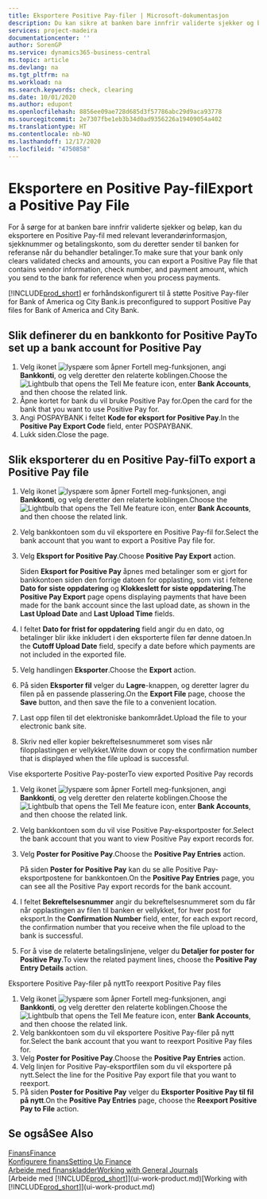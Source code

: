 ```yaml
---
title: Eksportere Positive Pay-filer | Microsoft-dokumentasjon
description: Du kan sikre at banken bare innfrir validerte sjekker og beløp, ved å eksportere en Positive Pay-fil som inneholder leverandør-og betalingsinformasjon.
services: project-madeira
documentationcenter: ''
author: SorenGP
ms.service: dynamics365-business-central
ms.topic: article
ms.devlang: na
ms.tgt_pltfrm: na
ms.workload: na
ms.search.keywords: check, clearing
ms.date: 10/01/2020
ms.author: edupont
ms.openlocfilehash: 8856ee09ae728d685d3f57786abc29d9aca93778
ms.sourcegitcommit: 2e7307fbe1eb3b34d0ad9356226a19409054a402
ms.translationtype: HT
ms.contentlocale: nb-NO
ms.lasthandoff: 12/17/2020
ms.locfileid: "4750858"
---
```

# <a name="export-a-positive-pay-file"></a><span data-ttu-id="8a75b-103">Eksportere en Positive Pay-fil</span><span class="sxs-lookup"><span data-stu-id="8a75b-103">Export a Positive Pay File</span></span>
<span data-ttu-id="8a75b-104">For å sørge for at banken bare innfrir validerte sjekker og beløp, kan du eksportere en Positive Pay-fil med relevant leverandørinformasjon, sjekknummer og betalingskonto, som du deretter sender til banken for referanse når du behandler betalinger.</span><span class="sxs-lookup"><span data-stu-id="8a75b-104">To make sure that your bank only clears validated checks and amounts, you can export a Positive Pay file that contains vendor information, check number, and payment amount, which you send to the bank for reference when you process payments.</span></span>

[!INCLUDE[prod_short](includes/prod_short.md)] <span data-ttu-id="8a75b-105">er forhåndskonfigurert til å støtte Positive Pay-filer for Bank of America og City Bank.</span><span class="sxs-lookup"><span data-stu-id="8a75b-105">is preconfigured to support Positive Pay files for Bank of America and City Bank.</span></span>

## <a name="to-set-up-a-bank-account-for-positive-pay"></a><span data-ttu-id="8a75b-106">Slik definerer du en bankkonto for Positive Pay</span><span class="sxs-lookup"><span data-stu-id="8a75b-106">To set up a bank account for Positive Pay</span></span>
1. <span data-ttu-id="8a75b-107">Velg ikonet ![lyspære som åpner Fortell meg-funksjonen](media/ui-search/search_small.png "Fortell hva du vil gjøre"), angi **Bankkonti**, og velg deretter den relaterte koblingen.</span><span class="sxs-lookup"><span data-stu-id="8a75b-107">Choose the ![Lightbulb that opens the Tell Me feature](media/ui-search/search_small.png "Tell me what you want to do") icon, enter **Bank Accounts**, and then choose the related link.</span></span>
2. <span data-ttu-id="8a75b-108">Åpne kortet for bank du vil bruke Positive Pay for.</span><span class="sxs-lookup"><span data-stu-id="8a75b-108">Open the card for the bank that you want to use Positive Pay for.</span></span>
3. <span data-ttu-id="8a75b-109">Angi POSPAYBANK i feltet **Kode for eksport for Positive Pay**.</span><span class="sxs-lookup"><span data-stu-id="8a75b-109">In the **Positive Pay Export Code** field, enter POSPAYBANK.</span></span>
4. <span data-ttu-id="8a75b-110">Lukk siden.</span><span class="sxs-lookup"><span data-stu-id="8a75b-110">Close the page.</span></span>

## <a name="to-export-a-positive-pay-file"></a><span data-ttu-id="8a75b-111">Slik eksporterer du en Positive Pay-fil</span><span class="sxs-lookup"><span data-stu-id="8a75b-111">To export a Positive Pay file</span></span>
1. <span data-ttu-id="8a75b-112">Velg ikonet ![lyspære som åpner Fortell meg-funksjonen](media/ui-search/search_small.png "Fortell hva du vil gjøre"), angi **Bankkonti**, og velg deretter den relaterte koblingen.</span><span class="sxs-lookup"><span data-stu-id="8a75b-112">Choose the ![Lightbulb that opens the Tell Me feature](media/ui-search/search_small.png "Tell me what you want to do") icon, enter **Bank Accounts**, and then choose the related link.</span></span>
2. <span data-ttu-id="8a75b-113">Velg bankkontoen som du vil eksportere en Positive Pay-fil for.</span><span class="sxs-lookup"><span data-stu-id="8a75b-113">Select the bank account that you want to export a Positive Pay file for.</span></span>
3. <span data-ttu-id="8a75b-114">Velg **Eksport for Positive Pay**.</span><span class="sxs-lookup"><span data-stu-id="8a75b-114">Choose **Positive Pay Export** action.</span></span>

    <span data-ttu-id="8a75b-115">Siden **Eksport for Positive Pay** åpnes med betalinger som er gjort for bankkontoen siden den forrige datoen for opplasting, som vist i feltene **Dato for siste oppdatering** og **Klokkeslett for siste oppdatering**.</span><span class="sxs-lookup"><span data-stu-id="8a75b-115">The **Positive Pay Export** page opens displaying payments that have been made for the bank account since the last upload date, as shown in the **Last Upload Date** and **Last Upload Time** fields.</span></span>
4. <span data-ttu-id="8a75b-116">I feltet **Dato for frist for oppdatering** field angir du en dato, og betalinger blir ikke inkludert i den eksporterte filen før denne datoen.</span><span class="sxs-lookup"><span data-stu-id="8a75b-116">In the **Cutoff Upload Date** field, specify a date before which payments are not included in the exported file.</span></span>
5. <span data-ttu-id="8a75b-117">Velg handlingen **Eksporter**.</span><span class="sxs-lookup"><span data-stu-id="8a75b-117">Choose the **Export** action.</span></span>
6. <span data-ttu-id="8a75b-118">På siden **Eksporter fil** velger du **Lagre**-knappen, og deretter lagrer du filen på en passende plassering.</span><span class="sxs-lookup"><span data-stu-id="8a75b-118">On the **Export File** page, choose the **Save** button, and then save the file to a convenient location.</span></span>
7. <span data-ttu-id="8a75b-119">Last opp filen til det elektroniske bankområdet.</span><span class="sxs-lookup"><span data-stu-id="8a75b-119">Upload the file to your electronic bank site.</span></span>
8. <span data-ttu-id="8a75b-120">Skriv ned eller kopier bekreftelsesnummeret som vises når filopplastingen er vellykket.</span><span class="sxs-lookup"><span data-stu-id="8a75b-120">Write down or copy the confirmation number that is displayed when the file upload is successful.</span></span>

<span data-ttu-id="8a75b-121">Vise eksporterte Positive Pay-poster</span><span class="sxs-lookup"><span data-stu-id="8a75b-121">To view exported Positive Pay records</span></span>

1. <span data-ttu-id="8a75b-122">Velg ikonet ![lyspære som åpner Fortell meg-funksjonen](media/ui-search/search_small.png "Fortell hva du vil gjøre"), angi **Bankkonti**, og velg deretter den relaterte koblingen.</span><span class="sxs-lookup"><span data-stu-id="8a75b-122">Choose the ![Lightbulb that opens the Tell Me feature](media/ui-search/search_small.png "Tell me what you want to do") icon, enter **Bank Accounts**, and then choose the related link.</span></span>
2. <span data-ttu-id="8a75b-123">Velg bankkontoen som du vil vise Positive Pay-eksportposter for.</span><span class="sxs-lookup"><span data-stu-id="8a75b-123">Select the bank account that you want to view Positive Pay export records for.</span></span>
3. <span data-ttu-id="8a75b-124">Velg **Poster for Positive Pay**.</span><span class="sxs-lookup"><span data-stu-id="8a75b-124">Choose the **Positive Pay Entries** action.</span></span>

    <span data-ttu-id="8a75b-125">På siden **Poster for Positive Pay** kan du se alle Positive Pay-eksportpostene for bankkontoen.</span><span class="sxs-lookup"><span data-stu-id="8a75b-125">On the **Positive Pay Entries** page, you can see all the Positive Pay export records for the bank account.</span></span>
4. <span data-ttu-id="8a75b-126">I feltet **Bekreftelsesnummer** angir du bekreftelsesnummeret som du får når opplastingen av filen til banken er vellykket, for hver post for eksport.</span><span class="sxs-lookup"><span data-stu-id="8a75b-126">In the **Confirmation Number** field, enter, for each export record, the confirmation number that you receive when the file upload to the bank is successful.</span></span>
5. <span data-ttu-id="8a75b-127">For å vise de relaterte betalingslinjene, velger du **Detaljer for poster for Positive Pay**.</span><span class="sxs-lookup"><span data-stu-id="8a75b-127">To view the related payment lines, choose the **Positive Pay Entry Details** action.</span></span>

<span data-ttu-id="8a75b-128">Eksportere Positive Pay-filer på nytt</span><span class="sxs-lookup"><span data-stu-id="8a75b-128">To reexport Positive Pay files</span></span>

1. <span data-ttu-id="8a75b-129">Velg ikonet ![lyspære som åpner Fortell meg-funksjonen](media/ui-search/search_small.png "Fortell hva du vil gjøre"), angi **Bankkonti**, og velg deretter den relaterte koblingen.</span><span class="sxs-lookup"><span data-stu-id="8a75b-129">Choose the ![Lightbulb that opens the Tell Me feature](media/ui-search/search_small.png "Tell me what you want to do") icon, enter **Bank Accounts**, and then choose the related link.</span></span>
2. <span data-ttu-id="8a75b-130">Velg bankkontoen som du vil eksportere Positive Pay-filer på nytt for.</span><span class="sxs-lookup"><span data-stu-id="8a75b-130">Select the bank account that you want to reexport Positive Pay files for.</span></span>
3. <span data-ttu-id="8a75b-131">Velg **Poster for Positive Pay**.</span><span class="sxs-lookup"><span data-stu-id="8a75b-131">Choose the **Positive Pay Entries** action.</span></span>
4. <span data-ttu-id="8a75b-132">Velg linjen for Positive Pay-eksportfilen som du vil eksportere på nytt.</span><span class="sxs-lookup"><span data-stu-id="8a75b-132">Select the line for the Positive Pay export file that you want to reexport.</span></span>
5. <span data-ttu-id="8a75b-133">På siden **Poster for Positive Pay** velger du **Eksporter Positive Pay til fil på nytt**.</span><span class="sxs-lookup"><span data-stu-id="8a75b-133">On the **Positive Pay Entries** page, choose the **Reexport Positive Pay to File** action.</span></span>

## <a name="see-also"></a><span data-ttu-id="8a75b-134">Se også</span><span class="sxs-lookup"><span data-stu-id="8a75b-134">See Also</span></span>
[<span data-ttu-id="8a75b-135">Finans</span><span class="sxs-lookup"><span data-stu-id="8a75b-135">Finance</span></span>](finance.md)  
[<span data-ttu-id="8a75b-136">Konfigurere finans</span><span class="sxs-lookup"><span data-stu-id="8a75b-136">Setting Up Finance</span></span>](finance-setup-finance.md)  
[<span data-ttu-id="8a75b-137">Arbeide med finanskladder</span><span class="sxs-lookup"><span data-stu-id="8a75b-137">Working with General Journals</span></span>](ui-work-general-journals.md)  
<span data-ttu-id="8a75b-138">[Arbeide med [!INCLUDE[prod_short](includes/prod_short.md)]](ui-work-product.md)</span><span class="sxs-lookup"><span data-stu-id="8a75b-138">[Working with [!INCLUDE[prod_short](includes/prod_short.md)]](ui-work-product.md)</span></span>
